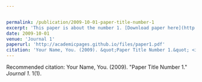 ```yaml
---


permalink: /publication/2009-10-01-paper-title-number-1
excerpt: 'This paper is about the number 1. [Download paper here](http://academicpages.github.io/files/paper1.pdf) The number 2 is left for future work.'
date: 2009-10-01
venue: 'Journal 1'
paperurl: 'http://academicpages.github.io/files/paper1.pdf'
citation: 'Your Name, You. (2009). &quot;Paper Title Number 1.&quot; <i>Journal 1</i>. 1(1).'
---
```

Recommended citation: Your Name, You. (2009). "Paper Title Number 1." <i>Journal 1</i>. 1(1).
